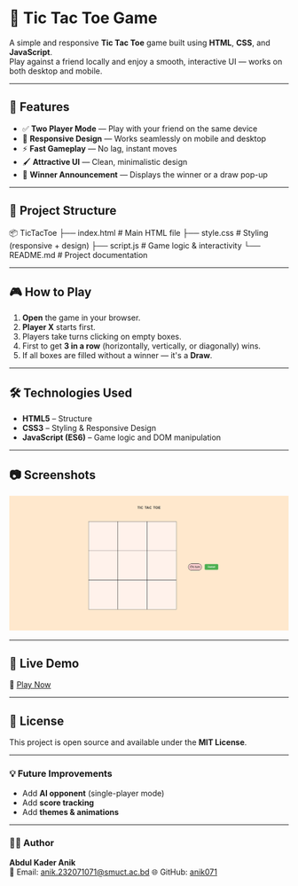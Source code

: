 # 🎯 Tic Tac Toe Game

A simple and responsive **Tic Tac Toe** game built using **HTML**, **CSS**, and **JavaScript**.  
Play against a friend locally and enjoy a smooth, interactive UI — works on both desktop and mobile.

---

## 📌 Features

- ✅ **Two Player Mode** — Play with your friend on the same device  
- 🎨 **Responsive Design** — Works seamlessly on mobile and desktop  
- ⚡ **Fast Gameplay** — No lag, instant moves  
- 🖌 **Attractive UI** — Clean, minimalistic design  
- 📢 **Winner Announcement** — Displays the winner or a draw pop-up  

---

## 📂 Project Structure

📦 TicTacToe
├── index.html # Main HTML file
├── style.css # Styling (responsive + design)
├── script.js # Game logic & interactivity
└── README.md # Project documentation


---

## 🎮 How to Play

1. **Open** the game in your browser.  
2. **Player X** starts first.  
3. Players take turns clicking on empty boxes.  
4. First to get **3 in a row** (horizontally, vertically, or diagonally) wins.  
5. If all boxes are filled without a winner — it's a **Draw**.  

---

## 🛠 Technologies Used

- **HTML5** – Structure  
- **CSS3** – Styling & Responsive Design  
- **JavaScript (ES6)** – Game logic and DOM manipulation  

---

## 📷 Screenshots

![](image.png)

---

## 🚀 Live Demo

🔗 [Play Now](https://anik071.github.io/tic-tac-toe/)  

---

## 📜 License

This project is open source and available under the **MIT License**.

---

### 💡 Future Improvements
- Add **AI opponent** (single-player mode)
- Add **score tracking**
- Add **themes & animations**

---

### 👨‍💻 Author
**Abdul Kader Anik**  
📧 Email: anik.232071071@smuct.ac.bd
🌐 GitHub: [anik071](https://github.com/anik071)
